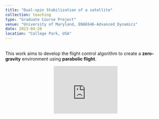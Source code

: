 ```yaml
---
title: "Dual-spin Stabilization of a satellite"
collection: teaching
type: "Graduate Course Project"
venue: "University of Maryland, ENAE646-Advanced Dynamics"
date: 2023-04-20
location: "College Park, USA"
---
```


<!-- Advisor: [Dr. Eric Feron](https://scholar.google.com/citations?user=wKvaIJgAAAAJ&hl=en) -->
<br />This work aims to develop the flight control algorithm to create a **zero-gravity** environment using **parabolic flight**. 
<p align="center">
<iframe width="200" height="150" src="https://www.youtube.com/embed/94dRG9IPGZg?si=XLH--_jp-MPSzll3" title="YouTube video player" frameborder="0" allow="accelerometer; autoplay; clipboard-write; encrypted-media; gyroscope; picture-in-picture; web-share" allowfullscreen></iframe>
</p>

